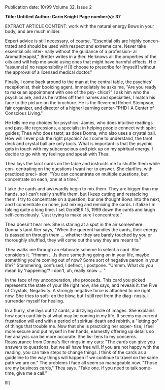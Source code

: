Publication date: 10/99
Volume 32, Issue 2

**Title: Untitled**
**Author: Carin Knight**
**Page number(s): 37**

EXTRACT ARTICLE CONTENT:
work with the natural energy Bows in your 
body, and are much milder. 

Expert advice is still necessary, of 
course. "Essential oils are highly concen-
trated and should be used with respect and 
extreme care. Never take essential oils inter-
nally without the guidance of a profession-
al Aromatherapist," Bretter writes in a Bier. 
He knows all the properties of the oils and 
will help me avoid using ones that might 
have harmful effects. H e "assume[s] no 
responsibility if [I] choose to prescribe for 
[myself] without the approval of a licensed 
medical doctor." 

Finally, I come back around to the 
man at the central table, the psychics' 
receptionist, 
their 
boolcing 
agent. 
Immediately he asks me, "Are you ready to 
make an appointment with one of the psy-
chics?" I ask him who the psychics are, and 
as he rattles off their names and specialties, 
I match his face to the picture on the 
brochure. He is the Reverend Robert 
Stempson, fair organizer, and director of a 
higher learning center-"PHD I A Center 
of Conscious Living." 

He tells me my choices for psychics: 
James, who does intuitive readings and 
past-life regressions, a specialist in helping 
people connect with spirit guides; Thea 
who does tarot; as does Donna, who also 
uses a crystal ball. How will I ever pick the 
right psychic? As I come to understand, the 
tarot deck and crystal ball are only tools. 
What is important is that the psychic gets 
in touch with my subconscious and pick 
up on my spiritual energy. I decide to go 
with my feelings and speak with Thea. 

Thea lays the tarot cards on the table 
and instructs me to shuffle them while con-
centrating on the questions I want her to 
answer. She clarifies, with practiced preci-
sion: "You can concentrate on multiple 
questions, but concentrate on each, one at 
a time." 

I take the cards and awkwardly begin 
to mix them. They are bigger than my 
hands, so I can't really shuffie them, but I 
keep cutting and restaclcing them. I try to 
concentrate on a question, bur one thought 
8ows into the next, and I concentrate on 
none, just mixing and remixing the cards. I 
rtalize I'm talcing quite a long time. I set 
0croBER 15, 1999 
down the cards and laugh self-consciously. 
"Just trying to make sure I concentrate." 

Thea doesn't hear me. She is staring at 
a spot in the air somewhere. Donna's tarot 
flier says, "When the querent handles the 
cards, their energy is passed on through 
them ... whether they are barely touched by 
you or thoroughly shuffled, they will come 
out the way they are meant to." 

Thea walks me through an elaborate 
scheme to select a card. She considers it. 
"Hmmm .. .Is there something going on in 
your life, maybe something you're coming 
out of now? Some sort of negative person 
in your life?" Stammering, confused, I 
deflect, I postpone. "Ummm. What do you 
mean by 'happening'? I don't, uh, really 
know ... " 

In the face of my uncooperation, she 
proceeds. This card you picked represents 
the state of your life right now, she says, 
and reveals it: the Five of Crystals, 
Negativity. A strongly negative force is 
attached to me right now. She tries to soft-
en the blow, but I still reel from the diag-
nosis. I surrender myself for healing. 

In a flurry, she lays out 12 cards, a 
dizzying circle of images. She explains how 
each card hints at what may be coming in 
my life. It seems my current frustration will 
end with a period of spiritual death and 
rebirth, a "letting go" of things that trouble 
me. Now that she is practicing her exper-
tise, I feel more secure and put myself in 
her hands, earnestly offering up details so 
her analysis can be more accurate. She lis-
tens to my concerns. Reassurance from 
Donna's flier rings in my ears: "The cards 
can give you answers to questions, but we 
all have free will. If you are not happy with 
the reading, you can take steps to change 
things. I think of the cards as a guideline to 
the way things will happen if we continue 
to travel on the same path we are on." The 
problems I face all seem so manageable 
now. "Those are my business cards," Thea 
says. "Take one. If you need to talk some-
time, give me a call." 

Ill]